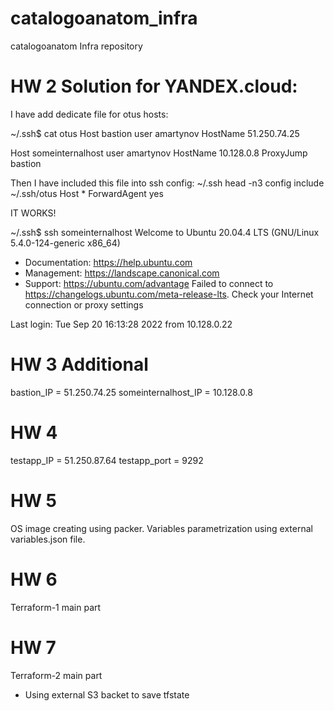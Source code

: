 # catalogoanatom_infra
catalogoanatom Infra repository

# HW 2  Solution for YANDEX.cloud:

I have add dedicate file for otus hosts:

~/.ssh$ cat otus
Host bastion
  user amartynov
  HostName 51.250.74.25

Host someinternalhost
  user amartynov
  HostName 10.128.0.8
  ProxyJump  bastion


Then I have included this file into ssh config:
~/.ssh head -n3  config
include ~/.ssh/otus
Host *
ForwardAgent yes



IT WORKS!

~/.ssh$ ssh someinternalhost
Welcome to Ubuntu 20.04.4 LTS (GNU/Linux 5.4.0-124-generic x86_64)

 * Documentation:  https://help.ubuntu.com
 * Management:     https://landscape.canonical.com
 * Support:        https://ubuntu.com/advantage
Failed to connect to https://changelogs.ubuntu.com/meta-release-lts. Check your Internet connection or proxy settings

Last login: Tue Sep 20 16:13:28 2022 from 10.128.0.22



# HW 3 Additional
bastion_IP = 51.250.74.25
someinternalhost_IP = 10.128.0.8

# HW 4
testapp_IP = 51.250.87.64
testapp_port = 9292

# HW 5
OS image creating using packer. Variables parametrization using external variables.json file.

# HW 6
Terraform-1 main part

# HW 7
Terraform-2 main part
* Using external S3 backet to save tfstate
